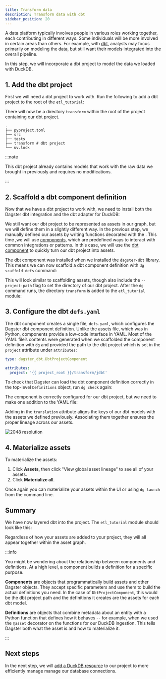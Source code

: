 ```yaml
---
title: Transform data
description: Transform data with dbt
sidebar_position: 20
---
```


A data platform typically involves people in various roles working together, each contributing in different ways. Some individuals will be more involved in certain areas than others. For example, with [dbt](https://www.getdbt.com/), analysts may focus primarily on modeling the data, but still want their models integrated into the overall pipeline.

In this step, we will incorporate a dbt project to model the data we loaded with DuckDB.

## 1. Add the dbt project

First we will need a dbt project to work with. Run the following to add a dbt project to the root of the `etl_tutorial`:

<CliInvocationExample contents="git clone --depth=1 https://github.com/dagster-io/jaffle-platform.git transform && rm -rf transform/.git" />

There will now be a directory `transform` within the root of the project containing our dbt project.

```
.
├── pyproject.toml
├── src
├── tests
├── transform # dbt project
└── uv.lock
```

:::note

This dbt project already contains models that work with the raw data we brought in previously and requires no modifications.

:::

## 2. Scaffold a dbt component definition

Now that we have a dbt project to work with, we need to install both the Dagster dbt integration and the dbt adapter for DuckDB:

<CliInvocationExample contents="uv pip install dagster-dbt dbt-duckdb" />

We still want our dbt project to be represented as assets in our graph, but we will define them in a slightly different way. In the previous step, we manually defined our assets by writing functions decorated with the <PyObject section="assets" module="dagster" object="asset" decorator />. This time ,we will use [components](/guides/build/components/), which are predefined ways to interact with common integrations or patterns. In this case, we will use the [dbt component](/guides/build/components/integrations/dbt-component-tutorial) to quickly turn our dbt project into assets.

The dbt component was installed when we installed the `dagster-dbt` library. This means we can now scaffold a dbt component definition with `dg scaffold defs` command:

<CliInvocationExample path="docs_snippets/docs_snippets/guides/tutorials/etl_tutorial/commands/dg-scaffold-dbt.txt" />

This will look similar to scaffolding assets, though also include the `--project-path` flag to set the directory of our dbt project. After the `dg` command runs, the directory `transform` is added to the `etl_tutorial` module:

<CliInvocationExample path="docs_snippets/docs_snippets/guides/tutorials/etl_tutorial/tree/dbt.txt" />

## 3. Configure the dbt `defs.yaml`

The dbt component creates a single file, `defs.yaml`, which configures the Dagster dbt component definition. Unlike the assets file, which was in Python, components provide a low-code interface in YAML. Most of the YAML file’s contents were generated when we scaffolded the component definition with `dg` and provided the path to the dbt project which is set in the `project` attribute under `attributes`:

```yaml title="src/etl_tutorial/defs/transform/defs.yaml"
type: dagster_dbt.DbtProjectComponent

attributes:
  project: '{{ project_root }}/transform/jdbt'
```

To check that Dagster can load the dbt component definition correctly in the top-level `Definitions` object, run `dg check` again:

<CliInvocationExample path="docs_snippets/docs_snippets/guides/tutorials/etl_tutorial/commands/dg-check-defs.txt" />

The component is correctly configured for our dbt project, but we need to make one addition to the YAML file:

<CodeExample
    path="docs_snippets/docs_snippets/guides/tutorials/etl_tutorial/src/etl_tutorial/defs/transform/defs.yaml"
    language="yaml"
    title="src/etl_tutorial/defs/transform/defs.yaml"
/>

Adding in the `translation` attribute aligns the keys of our dbt models with the assets we defined previously. Associating them together ensures the proper lineage across our assets.

![2048 resolution](/images/tutorial/etl-tutorial/ingest-assets-run.png)


## 4. Materialize assets

To materialize the assets:

1. Click **Assets**, then click "View global asset lineage" to see all of your assets.
2. Click **Materialize all**.

Once again you can materialize your assets within the UI or using `dg launch` from the command line.

## Summary

We have now layered dbt into the project. The `etl_tutorial` module should look like this:

<CliInvocationExample path="docs_snippets/docs_snippets/guides/tutorials/etl_tutorial/tree/step-1.txt" />

Regardless of how your assets are added to your project, they will all appear together within the asset graph.

:::info

You might be wondering about the relationship between components and definitions. At a high level, a component builds a definition for a specific purpose.

**Components** are objects that programmatically build assets and other Dagster objects. They accept specific parameters and use them to build the actual definitions you need. In the case of `DbtProjectComponent`, this would be the dbt project path and the definitions it creates are the assets for each dbt model.

**Definitions** are objects that combine metadata about an entity with a Python function that defines how it behaves -- for example, when we used the `@asset` decorator on the functions for our DuckDB ingestion. This tells Dagster both what the asset is and how to materialize it.

:::

## Next steps

In the next step, we will [add a DuckDB resource](/etl-pipeline-tutorial/add-a-resource) to our project to more efficiently manage manage our database connections.

